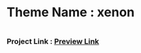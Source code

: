 # Theme Name : xenon
# <h3>Project Link : <a href="https://sumonrst.github.io/xenon/">Preview Link</a></h3>

